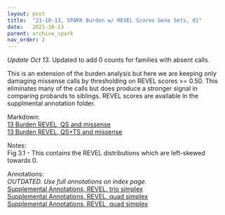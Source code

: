 ```yaml
---
layout: post
title:  "21-10-13, SPARK Burden w/ REVEL Scores Gene Sets, 01"
date:   2021-10-13
parent: archive_spark
nav_order: 2
---
```


*Update Oct 13*. Updated to add 0 counts for families with absent calls.

This is an extension of the burden analysis but here we are keeping only damaging missense calls by thresholding on REVEL scores >= 0.50. This eliminates many of the calls but does produce a stronger signal in comparing probands to siblings. REVEL scores are available in the supplmental annotation folder.

Markdown:
<br>[13 Burden REVEL, QS and missense](https://www.dropbox.com/s/ag58qxihyjcc3pk/13_burden_revel_qs_missense.html?dl=0)
<br>[13 Burden REVEL, QS+TS and missense](https://www.dropbox.com/s/ng86fbx2o4ap3sw/13_burden_revel_qsts_missense.html?dl=0)

Notes:
<br>Fig 3.1 - This contains the REVEL distributions which are left-skewed towards 0.

Annotations:
<br>*OUTDATED. Use full annotations on index page.*
<br>[Supplemental Annotations, REVEL, trio simplex](https://www.dropbox.com/s/4aaak22tpx5r1kl/revel.triosimplex.txt?dl=0)
<br>[Supplemental Annotations, REVEL, quad simplex](https://www.dropbox.com/s/svr5kdpds11chqq/revel.quadsimplex.txt?dl=0)
<br>[Supplemental Annotations, REVEL, quad simplex](https://www.dropbox.com/s/n5ahznpustist5b/revel.quadmultiplex.txt?dl=0)